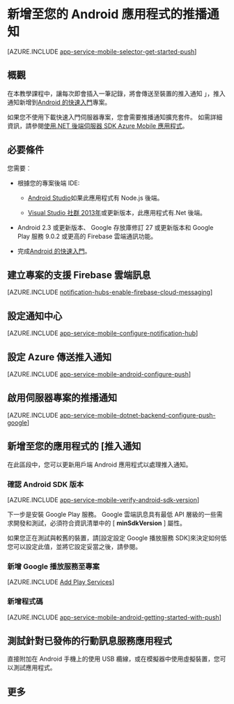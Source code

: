 <properties
    pageTitle="推播通知加入 Azure 行動應用程式在 Android 應用程式"
    description="瞭解如何使用 Azure 行動應用程式傳送推入通知給您的 Android 應用程式。"
    services="app-service\mobile"
    documentationCenter="android"
    manager="erikre"
    editor=""
    authors="ysxu"/>

<tags
    ms.service="app-service-mobile"
    ms.workload="mobile"
    ms.tgt_pltfrm="mobile-android"
    ms.devlang="java"
    ms.topic="article"
    ms.date="10/12/2016"
    ms.author="yuaxu"/>

# <a name="add-push-notifications-to-your-android-app"></a>新增至您的 Android 應用程式的推播通知

[AZURE.INCLUDE [app-service-mobile-selector-get-started-push](../../includes/app-service-mobile-selector-get-started-push.md)]

## <a name="overview"></a>概觀
在本教學課程中，讓每次即會插入一筆記錄，將會傳送至裝置的推入通知 」，推入通知新增到[Android 的快速入門]專案。

如果您不使用下載快速入門伺服器專案，您會需要推播通知擴充套件。 如需詳細資訊，請參閱[使用.NET 後端伺服器 SDK Azure Mobile 應用程式](app-service-mobile-dotnet-backend-how-to-use-server-sdk.md)。

## <a name="prerequisites"></a>必要條件

您需要︰

* 根據您的專案後端 IDE:

    * [Android Studio](https://developer.android.com/sdk/index.html)如果此應用程式有 Node.js 後端。

    * [Visual Studio 社群 2013年](https://go.microsoft.com/fwLink/p/?LinkID=391934)或更新版本，此應用程式有.Net 後端。

* Android 2.3 或更新版本、 Google 存放庫修訂 27 或更新版本和 Google Play 服務 9.0.2 或更高的 Firebase 雲端通訊功能。

* 完成[Android 的快速入門]。

## <a name="create-a-project-that-supports-firebase-cloud-messaging"></a>建立專案的支援 Firebase 雲端訊息

[AZURE.INCLUDE [notification-hubs-enable-firebase-cloud-messaging](../../includes/notification-hubs-enable-firebase-cloud-messaging.md)]

## <a name="configure-a-notification-hub"></a>設定通知中心

[AZURE.INCLUDE [app-service-mobile-configure-notification-hub](../../includes/app-service-mobile-configure-notification-hub.md)]

## <a name="configure-azure-to-send-push-notifications"></a>設定 Azure 傳送推入通知

[AZURE.INCLUDE [app-service-mobile-android-configure-push](../../includes/app-service-mobile-android-configure-push-for-firebase.md)]

## <a name="enable-push-notifications-for-the-server-project"></a>啟用伺服器專案的推播通知

[AZURE.INCLUDE [app-service-mobile-dotnet-backend-configure-push-google](../../includes/app-service-mobile-dotnet-backend-configure-push-google.md)]

## <a name="add-push-notifications-to-your-app"></a>新增至您的應用程式的 [推入通知

在此區段中，您可以更新用戶端 Android 應用程式以處理推入通知。

### <a name="verify-android-sdk-version"></a>確認 Android SDK 版本

[AZURE.INCLUDE [app-service-mobile-verify-android-sdk-version](../../includes/app-service-mobile-verify-android-sdk-version.md)]

下一步是安裝 Google Play 服務。 Google 雲端訊息具有最低 API 層級的一些需求開發和測試，必須符合資訊清單中的 [ **minSdkVersion** ] 屬性。

如果您正在測試與較舊的裝置，請[設定設定 Google 播放服務 SDK]來決定如何低您可以設定此值，並將它設定妥當之後，請參閱。

### <a name="add-google-play-services-to-the-project"></a>新增 Google 播放服務至專案

[AZURE.INCLUDE [Add Play Services](../../includes/app-service-mobile-add-google-play-services.md)]

### <a name="add-code"></a>新增程式碼

[AZURE.INCLUDE [app-service-mobile-android-getting-started-with-push](../../includes/app-service-mobile-android-getting-started-with-push.md)]

## <a name="test-the-app-against-the-published-mobile-service"></a>測試針對已發佈的行動訊息服務應用程式

直接附加在 Android 手機上的使用 USB 纜線，或在模擬器中使用虛擬裝置，您可以測試應用程式。

## <a name="more"></a>更多

<!-- URLs -->
[Android 的快速入門]: app-service-mobile-android-get-started.md

[Google Play 服務 SDK 設定]:https://developers.google.com/android/guides/setup

